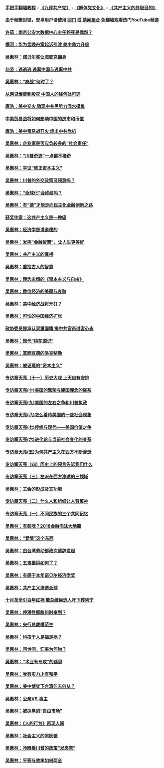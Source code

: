 #### [手把手翻墙教程](https://github.com/gfw-breaker/guides/wiki) -  [《九评共产党》](https://github.com/gfw-breaker/9ping.md?t=05230343) - [《解体党文化》](https://github.com/gfw-breaker/jtdwh.md?t=05230343) - [《共产主义的终极目的》](https://github.com/gfw-breaker/gczydzjmd.md?t=05230343)

#### 由于频繁封锁，安卓用户请使用 [网门](https://github.com/gfw-breaker/bn-android/blob/master/ogate.md?t=05230343) 或 [禁闻聚合](https://github.com/gfw-breaker/bn-android) 免翻墙观看热门YouTube频道 

#### [许茹：南京公安大数据中心主任猝死是偶然？](../pages/nsc423/n11064744.md?t=05230343) 

#### [横河：华为孟晚舟案起诉引渡 美中角力升级](../pages/nsc423/n11027230.md?t=05230343) 

#### [吴惠林：诺贝尔奖让海耶克翻身](../pages/nsc423/n10890049.md?t=05230343) 

#### [何坚：逃逃逃 逃离中国与逃离中共](../pages/nsc423/n10592891.md?t=05230343) 

#### [吴惠林：“商战”何时了？](../pages/nsc423/n10573558.md?t=05230343) 

#### [从网贷爆雷到股灾 中国人的钱何处可逃](../pages/nsc423/n10572800.md?t=05230343) 

#### [唐浩：美中交火 隐现中共黑势力混水摸鱼](../pages/nsc423/n10544040.md?t=05230343) 

#### [中美贸易战将如何影响中国的房市和币值](../pages/nsc423/n10543697.md?t=05230343) 

#### [唐浩：美中贸易战开火 烧出中共危机](../pages/nsc423/n10540126.md?t=05230343) 

#### [吴惠林：企业家是否应负较多的“社会责任”](../pages/nsc423/n10535022.md?t=05230343) 

#### [吴惠林：“川普奇迹”一点都不稀奇](../pages/nsc423/n10512808.md?t=05230343) 

#### [吴惠林：平议“修正资本主义”](../pages/nsc423/n10495724.md?t=05230343) 

#### [吴惠林：川普的外交政策可预测吗？](../pages/nsc423/n10462387.md?t=05230343) 

#### [吴惠林：“全球化”会终结吗？](../pages/nsc423/n10452838.md?t=05230343) 

#### [吴惠林：有“德”才能走向民主化金融创新之路](../pages/nsc423/n10432292.md?t=05230343) 

#### [获奖作家：这共产主义是一种癌](../pages/nsc423/n10431541.md?t=05230343) 

#### [吴惠林：经济学是讲道德的](../pages/nsc423/n10398014.md?t=05230343) 

#### [吴惠林：发挥“金融智慧”，让人生更美好](../pages/nsc423/n10375019.md?t=05230343) 

#### [吴惠林：共产主义的真相](../pages/nsc423/n10351394.md?t=05230343) 

#### [吴惠林：重拾古人的智慧](../pages/nsc423/n10337691.md?t=05230343) 

#### [吴惠林：理念永恒的《资本主义与自由》](../pages/nsc423/n10316274.md?t=05230343) 

#### [吴惠林：数位经济的美丽与哀愁](../pages/nsc423/n10292946.md?t=05230343) 

#### [吴惠林：美中经济战将开打？](../pages/nsc423/n10258825.md?t=05230343) 

#### [吴惠林：可怕的中国经济扩张](../pages/nsc423/n10219147.md?t=05230343) 

#### [政协委员提承认双重国籍 揭中共官员过客心态](../pages/nsc423/n10208809.md?t=05230343) 

#### [吴惠林：现代“桃花源记”](../pages/nsc423/n10185234.md?t=05230343) 

#### [吴惠林：富而有德的洛克斐勒](../pages/nsc423/n10142264.md?t=05230343) 

#### [吴惠林：被诬蔑的“资本主义”](../pages/nsc423/n10124816.md?t=05230343) 

#### [专访章天亮（十一）历史大戏 上天自有安排](../pages/nsc423/n10094905.md?t=05230343) 

#### [专访章天亮(十)美国的繁荣与建国理念的联系](../pages/nsc423/n10094899.md?t=05230343) 

#### [专访章天亮(九)美国的左右之争和川普执政](../pages/nsc423/n10094889.md?t=05230343) 

#### [专访章天亮(八)怎么看待美国的一些社会现象](../pages/nsc423/n10094857.md?t=05230343) 

#### [专访章天亮(七)传统与现代——美国价值之争](../pages/nsc423/n10093140.md?t=05230343) 

#### [专访章天亮(六)进化论与当前社会变化的关系](../pages/nsc423/n10092036.md?t=05230343) 

#### [专访章天亮(五)为何共产主义在西方不断渗透](../pages/nsc423/n10083620.md?t=05230343) 

#### [专访章天亮（四）历史上的预言告诉我们什么](../pages/nsc423/n10083606.md?t=05230343) 

#### [专访章天亮（三）左派在西方渗透的三领域](../pages/nsc423/n10081115.md?t=05230343) 

#### [吴惠林：工会的形成及其功能](../pages/nsc423/n10080633.md?t=05230343) 

#### [专访章天亮（二）什么人和组织让人背离神](../pages/nsc423/n10076637.md?t=05230343) 

#### [专访章天亮（一）不同民族的三个共同记忆](../pages/nsc423/n10074188.md?t=05230343) 

#### [吴惠林：有影呒？2018金融泡沫大地震](../pages/nsc423/n10040534.md?t=05230343) 

#### [吴惠林：“爱情”这个东西](../pages/nsc423/n10019423.md?t=05230343) 

#### [吴惠林：由台湾劳动部政次请辞说起](../pages/nsc423/n9979679.md?t=05230343) 

#### [吴惠林：五鬼搬运如何了？](../pages/nsc423/n9925338.md?t=05230343) 

#### [吴惠林：有感于本年诺贝尔经济学奖](../pages/nsc423/n9871883.md?t=05230343) 

#### [吴惠林：共产主义渗透全球](../pages/nsc423/n9812748.md?t=05230343) 

#### [十月革命引百年红祸 俄总统候选人吁下葬列宁](../pages/nsc423/n9810182.md?t=05230343) 

#### [吴惠林：停滞性膨胀何时来到？](../pages/nsc423/n9764136.md?t=05230343) 

#### [吴惠林：央行总裁模范生](../pages/nsc423/n9728134.md?t=05230343) 

#### [吴惠林：科技于人是福是祸？](../pages/nsc423/n9672982.md?t=05230343) 

#### [吴惠林：问世间，汇率为何物？](../pages/nsc423/n9621788.md?t=05230343) 

#### [吴惠林：“术业有专攻”的迷思](../pages/nsc423/n9580363.md?t=05230343) 

#### [吴惠林：唯有实力才有和平](../pages/nsc423/n9529599.md?t=05230343) 

#### [吴惠林：美中博奕下台湾何去何从？](../pages/nsc423/n9483598.md?t=05230343) 

#### [吴惠林：公亲VS.事主](../pages/nsc423/n9425637.md?t=05230343) 

#### [吴惠林：被抹黑的“自由市场”](../pages/nsc423/n9351545.md?t=05230343) 

#### [吴惠林：《人的行为》再现人间](../pages/nsc423/n9296339.md?t=05230343) 

#### [吴惠林：社会主义的照妖镜](../pages/nsc423/n9243460.md?t=05230343) 

#### [吴惠林：冷眼看川普的政策“发夹弯”](../pages/nsc423/n9120684.md?t=05230343) 

#### [吴惠林：平等与效率如何两全](../pages/nsc423/n9075430.md?t=05230343) 


